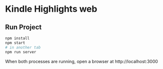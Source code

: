# Kindle Highlights web

## Run Project

```sh
npm install
npm start
# in another tab
npm run server
```

When both processes are running, open a browser at http://localhost:3000
